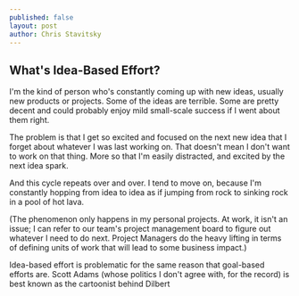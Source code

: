 ```yaml
---
published: false
layout: post
author: Chris Stavitsky
---
```

## What's Idea-Based Effort?

I'm the kind of person who's constantly coming up with new ideas, usually new products or projects. Some of the ideas are terrible. Some are pretty decent and could probably enjoy mild small-scale success if I went about them right. 

The problem is that I get so excited and focused on the next new idea that I forget about whatever I was last working on. That doesn't mean I don't want to work on that thing. More so that I'm easily distracted, and excited by the next idea spark.

And this cycle repeats over and over. I tend to move on, because I'm constantly hopping from idea to idea as if jumping from rock to sinking rock in a pool of hot lava.

(The phenomenon only happens in my personal projects. At work, it isn't an issue; I can refer to our team's project management board to figure out whatever I need to do next. Project Managers do the heavy lifting in terms of defining units of work that will lead to some business impact.)

Idea-based effort is problematic for the same reason that goal-based efforts are. Scott Adams (whose politics I don't agree with, for the record) is best known as the cartoonist behind Dilbert